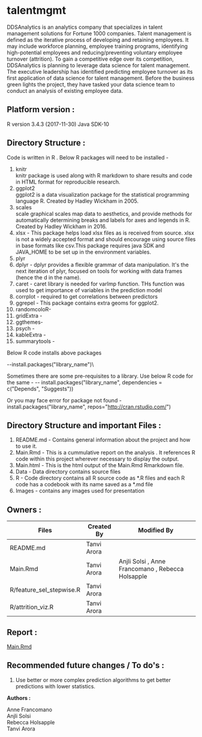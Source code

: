 # talentmgmt
DDSAnalytics is an analytics company that specializes in talent management solutions for Fortune 1000 companies. Talent management is defined as the iterative process of developing and retaining employees. It may include workforce planning, employee training programs, identifying high-potential employees and reducing/preventing voluntary employee turnover (attrition). To gain a competitive edge over its competition, DDSAnalytics is planning to leverage data science for talent management. The executive leadership has identified predicting employee turnover as its first application of data science for talent management. Before the business green lights the project, they have tasked your data science team to conduct an analysis of existing employee data.

## Platform version : 
R version 3.4.3 (2017-11-30) 
Java SDK-10


## Directory Structure : 
Code is written in R . Below R packages will need to be installed - 
1) knitr \
knitr package is used along with R markdown to share results and code in HTML format for reproducible research. 
2) ggplot2 \
ggplot2 is a data visualization package for the statistical programming language R. Created by Hadley Wickham in 2005.
3) scales \
scale graphical scales map data to aesthetics, and provide methods for automatically determining breaks and labels for axes and legends in R. Created by Hadley Wickham in 2016. 
4) xlsx - This package helps load xlsx files as is received from source. xlsx is not a widely accepted format and should encourage using source files in base formats like csv.This package requires java SDK and JAVA_HOME to be set up in the environment variables.
5) plyr
6) dplyr - dplyr provides a flexible grammar of data manipulation. It's the next iteration of plyr, focused on tools for working with data frames (hence the d in the name).
7) caret - caret library is needed for varImp function. THs function was used to get importance of variables in the prediction model
8) corrplot - required to get correlations between predictors
9) ggrepel - This package contains extra geoms for ggplot2.
10) randomcoloR- 
11) gridExtra -
12) ggthemes- 
13) psych  -
14) kableExtra -
15) summarytools -

Below R code installs above packages 

--install.packages("library_name")\

Sometimes there are some pre-requisites to a library. Use below R code for the same -
-- install.packages("library_name", dependencies = c("Depends", "Suggests"))

Or you may face error for package not found -
install.packages("library_name", repos="http://cran.rstudio.com/")


## Directory Structure  and important Files :
1) README.md - Contains general information about the project and how to use it. 
2) Main.Rmd - This is a cummulative report on the analysis . It references R code within this project wherever necessary to display the output. 
3) Main.html - This is the html output of the Main.Rmd Rmarkdown file.
4) Data - Data directory contains source files 
5) R - Code directory contains all R source code as *.R files and each R code has a codebook with its name saved as a *.md file
6) Images - contains any images used for presentation


## Owners :
Files                          | Created By        | Modified By
-------------------------------|-------------------|----------------
README.md                      | Tanvi Arora       |
Main.Rmd                       | Tanvi Arora       | Anjli Solsi , Anne Francomano , Rebecca Holsapple
R/feature_sel_stepwise.R       | Tanvi Arora       |
R/attrition_viz.R              | Tanvi Arora       |


## Report :
[Main.Rmd](https://github.com/tanvi-arora/talentmgmt/blob/master/Main.Rmd)


## Recommended future changes / To do's :

1) Use better or more complex prediction algorithms to get better predictions with lower statistics.



**Authors :**

Anne Francomano  
Anjli Solsi  
Rebecca Holsapple  
Tanvi Arora  

